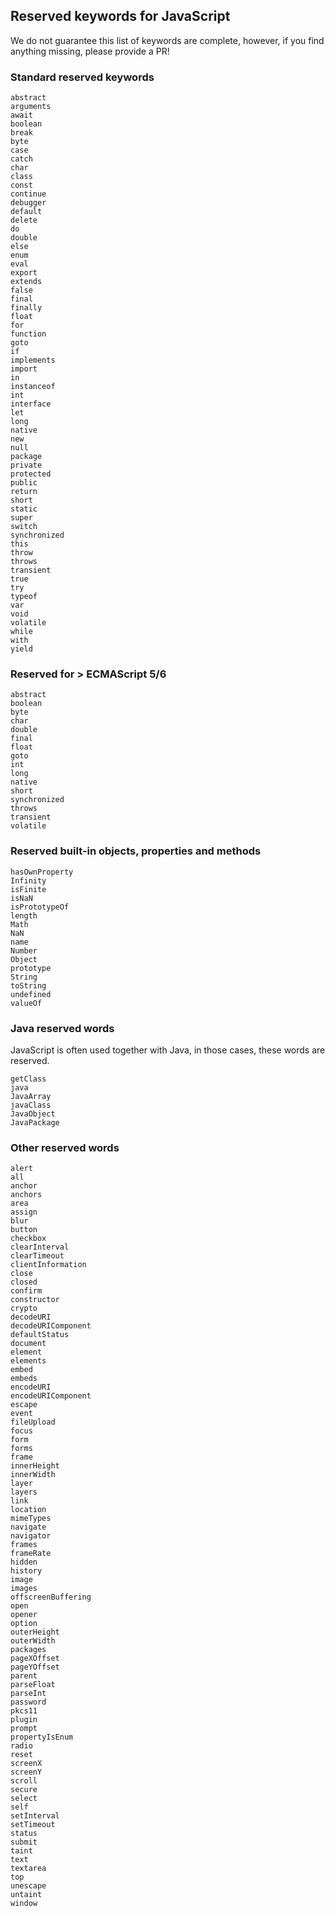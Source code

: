## Reserved keywords for JavaScript
We do not guarantee this list of keywords are complete, however, if you find anything missing, please provide a PR!

### Standard reserved keywords
```
abstract 
arguments 
await 
boolean 
break 
byte 
case 
catch 
char 
class 
const 
continue 
debugger 
default 
delete 
do 
double 
else 
enum 
eval 
export 
extends 
false 
final 
finally 
float 
for 
function 
goto 
if 
implements 
import 
in 
instanceof 
int 
interface 
let 
long 
native 
new 
null 
package 
private 
protected 
public 
return 
short 
static 
super 
switch 
synchronized 
this 
throw 
throws 
transient 
true 
try 
typeof 
var 
void 
volatile 
while 
with 
yield 
```
### Reserved for > ECMAScript 5/6
```
abstract 
boolean 
byte 
char 
double 
final 
float 
goto 
int 
long 
native 
short 
synchronized 
throws 
transient 
volatile 
```
### Reserved built-in objects, properties and methods
```
hasOwnProperty 
Infinity 
isFinite 
isNaN 
isPrototypeOf 
length 
Math 
NaN 
name 
Number 
Object 
prototype 
String 
toString 
undefined 
valueOf 
```

### Java reserved words
JavaScript is often used together with Java, in those cases, these words are reserved.

```
getClass 
java 
JavaArray 
javaClass 
JavaObject 
JavaPackage 
```
### Other reserved words
```
alert 
all 
anchor 
anchors 
area 
assign 
blur 
button 
checkbox 
clearInterval 
clearTimeout 
clientInformation 
close 
closed 
confirm 
constructor 
crypto 
decodeURI 
decodeURIComponent 
defaultStatus 
document 
element 
elements 
embed 
embeds 
encodeURI 
encodeURIComponent 
escape 
event 
fileUpload 
focus 
form 
forms 
frame 
innerHeight 
innerWidth 
layer 
layers 
link 
location 
mimeTypes 
navigate 
navigator 
frames 
frameRate 
hidden 
history 
image 
images 
offscreenBuffering 
open 
opener 
option 
outerHeight 
outerWidth 
packages 
pageXOffset 
pageYOffset 
parent 
parseFloat 
parseInt 
password 
pkcs11 
plugin 
prompt 
propertyIsEnum 
radio 
reset 
screenX 
screenY 
scroll 
secure 
select 
self 
setInterval 
setTimeout 
status 
submit 
taint 
text 
textarea 
top 
unescape 
untaint 
window
```